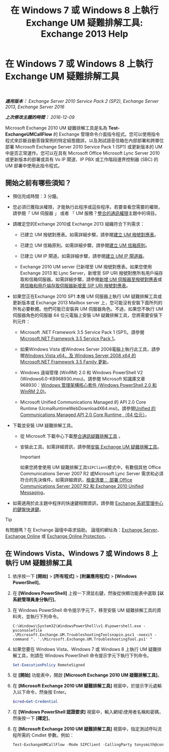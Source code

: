 ﻿---
title: '在 Windows 7 或 Windows 8 上執行 Exchange UM 疑難排解工具: Exchange 2013 Help'
TOCTitle: 在 Windows 7 或 Windows 8 上執行 Exchange UM 疑難排解工具
ms:assetid: 98d6869d-ee4a-4088-849d-ef75b0f5d932
ms:mtpsurl: https://technet.microsoft.com/zh-tw/library/Ff851872(v=EXCHG.150)
ms:contentKeyID: 56271551
ms.date: 05/21/2018
mtps_version: v=EXCHG.150
ms.translationtype: MT
---

# 在 Windows 7 或 Windows 8 上執行 Exchange UM 疑難排解工具

 

_**適用版本：** Exchange Server 2010 Service Pack 2 (SP2), Exchange Server 2013, Exchange Server 2016_

_**上次修改主題的時間：** 2016-12-09_

Microsoft Exchange 2010 UM 疑難排解工具是名為 **Test-ExchangeUMCallFlow** 的 Exchange 管理命令介面指令程式。您可以使用指令程式來診斷自動答錄案例的特定組態錯誤，以及測試語音信箱在內部部署和跨單位部署 Microsoft Exchange Server 2010 Service Pack 1 (SP1) 或更新版本的 UM 中是否正常運作。您可以在具有 Microsoft Office Microsoft Lync Server 2010 或更新版本的部署或具有 Vo IP 閘道、IP PBX 或工作階段邊界控制器 (SBC) 的 UM 部署中使用此指令程式。

## 開始之前有哪些須知？

  - 預估完成時間：3 分鐘。

  - 您必須已獲指派權限，才能執行此程序或這些程序。若要查看您需要的權限，請參閱「 UM 伺服器 」 或者 「 UM 服務？[整合的通訊權限](unified-messaging-permissions-exchange-2013-help.md)主題中的項目。

  - 請確定您的Exchange 2010或 Exchange 2013 組織符合下列需求：
    
      - 已建立 UM 撥號對應表。如需詳細步驟，請參閱[建立 UM 撥號對應表](create-a-um-dial-plan-exchange-2013-help.md)。
    
      - 已建立 UM 信箱原則。如需詳細步驟，請參閱[建立 UM 信箱原則](create-a-um-mailbox-policy-exchange-2013-help.md)。
    
      - 已建立 UM IP 閘道。如需詳細步驟，請參閱[建立 UM IP 閘道器](create-a-um-ip-gateway-exchange-2013-help.md)。
    
      - Exchange 2010 UM server 已新增至 UM 撥號對應表。如果您使用 Exchange 2013 和 Lync Server，新增至 SIP URI 撥號對應所有用戶端存取和信箱伺服器。如需詳細步驟，請參閱[新增 UM 伺服器至撥號對應表](https://go.microsoft.com/fwlink/p/?linkid=313051)或[將信箱和用戶端存取伺服器新增至 SIP URI 撥號對應表](add-mailbox-and-client-access-servers-to-a-sip-uri-dial-plan-exchange-2013-help.md)。

  - 如果您正在Exchange 2010 SP1 本機 UM 伺服器上執行 UM 疑難排解工具或更新版本或 Exchange 2013 Mailbox server 上，您可能沒有安裝下面所列的所有必要軟體。他們可能已安裝與 UM 伺服器角色。不過，如果您不執行 UM 伺服器角色的伺服器 64 位元電腦上安裝 UM 疑難排解工具，您將需要安裝下列元件：
    
      - Microsoft .NET Framework 3.5 Service Pack 1 (SP1)。請參閱[Microsoft.NET Framework 3.5 Service Pack 1](https://go.microsoft.com/fwlink/p/?linkid=152380)。
    
      - 如果Windows Vista 或Windows Server 2008電腦上執行此工具，請參閱[Windows Vista x64，及 Windows Server 2008 x64 的 Microsoft.NET Framework 3.5 Family 更新](https://go.microsoft.com/fwlink/p/?linkid=178998)。
    
      - Windows 遠端管理 (WinRM) 2.0 和 Windows PowerShell V2 (Windows6.0-KB968930.msu)。請參閱 Microsoft 知識庫文章 968930：[Windows 管理架構核心套件 (Windows PowerShell 2.0 和 WinRM 2.0)](http://go.microsoft.com/fwlink/p/?linkid=3052&kbid=968930)。
    
      - Microsoft Unified Communications Managed 的 API 2.0 Core Runtime (UcmaRuntimeWebDownloadX64.msi)。請參閱[Unified 的 Communications Managed API 2.0 Core Runtime （64 位元）](https://go.microsoft.com/fwlink/p/?linkid=198175)。

  - 下載並安裝 UM 疑難排解工具。
    
      - 從 Microsoft 下載中心下載[整合通訊疑難排解工具](https://go.microsoft.com/fwlink/p/?linkid=182625) 。
    
      - 安裝此工具。如需詳細資訊，請參閱[安裝 Exchange UM 疑難排解工具](install-the-exchange-um-troubleshooting-tool-exchange-2013-help.md)。
        
        > [!IMPORTANT]  
        > 如果您將會使用 UM 疑難排解工具<code>SIPClient</code>模式中，有數個其他 Office Communications Server 2007 R2 或Microsoft Lync Server 需求和必須符合的先決條件。如需詳細資訊，<a href="https://go.microsoft.com/fwlink/p/?linkid=311961">檢查清單： 部署 Office Communications Server 2007 R2 和 Exchange 2010 Unified Messaging</a>。


  - 如需適用於此主題中程序的快速鍵相關資訊，請參閱 [Exchange 系統管理中心的鍵盤快速鍵](keyboard-shortcuts-in-the-exchange-admin-center-exchange-online-protection-help.md)。


> [!TIP]  
> 有問題嗎？在 Exchange 論壇中尋求協助。 論壇的網址為：<a href="https://go.microsoft.com/fwlink/p/?linkid=60612">Exchange Server</a>、 <a href="https://go.microsoft.com/fwlink/p/?linkid=267542">Exchange Online</a> 或 <a href="https://go.microsoft.com/fwlink/p/?linkid=285351">Exchange Online Protection</a>。.




## 在 Windows Vista、Windows 7 或 Windows 8 上執行 UM 疑難排解工具

1.  依序按一下 **\[開始\]** \> **\[所有程式\]** \> **\[附屬應用程式\]** \> **\[Windows PowerShell\]**。

2.  在 **\[Windows PowerShell\]** 上按一下滑鼠右鍵，然後從快顯功能表中選取 **\[以系統管理員身分執行\]**。

3.  在 Windows PowerShell 命令提示字元下，移至安裝 UM 疑難排解工具的資料夾，並執行下列命令。
    
        C:\Windows\System32\WindowsPowerShell\v1.0\powershell.exe -psconsolefile .\Microsoft.Exchange.UM.TroubleshootingToolsnapin.psc1 -noexit -command ". '.\Microsoft.Exchange.UM.TroubleshootingTool.ps1' "

4.  如果您要在 Windows Vista、Windows 7 或 Windows 8 上執行 UM 疑難排解工具，則請在 Windows PowerShell 命令提示字元下執行下列命令。
    
    ```powershell
    Set-ExecutionPolicy RemoteSigned
    ```

5.  從 **\[開始\]** 功能表中，開啟 **\[Microsoft Exchange 2010 UM 疑難排解工具\]**。

6.  在 **\[Microsoft Exchange 2010 UM 疑難排解工具\]** 視窗中，於提示字元處輸入以下命令，然後按 Enter。
    
    ```powershell
    $cred=Get-Credential
    ```

7.  在 **\[Windows PowerShell 認證要求\]** 視窗中，輸入網域\\使用者名稱和密碼，然後按一下 **\[確定\]**。

8.  在 **\[Microsoft Exchange 2010 UM 疑難排解工具\]** 視窗中，指定測試呼叫流程所需的 Cmdlet 參數。例如：
    
    ```powershell
    Test-ExchangeUMCallFlow -Mode SIPClient -CallingParty tonysmith@contoso.com - CalledParty jamiestark@contoso.com NextHop ocsfe.contoso.com -Credential $cred
    ```

